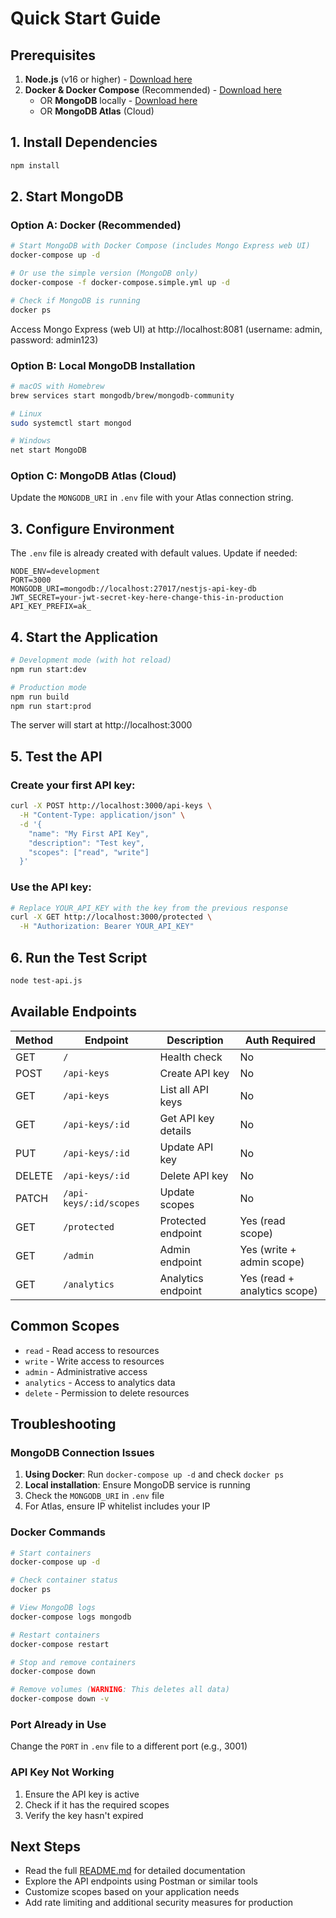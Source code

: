 # Quick Start Guide

## Prerequisites

1. **Node.js** (v16 or higher) - [Download here](https://nodejs.org/)
2. **Docker & Docker Compose** (Recommended) - [Download here](https://www.docker.com/products/docker-desktop)
   - OR **MongoDB** locally - [Download here](https://www.mongodb.com/try/download/community)
   - OR **MongoDB Atlas** (Cloud)

## 1. Install Dependencies

```bash
npm install
```

## 2. Start MongoDB

### Option A: Docker (Recommended)

```bash
# Start MongoDB with Docker Compose (includes Mongo Express web UI)
docker-compose up -d

# Or use the simple version (MongoDB only)
docker-compose -f docker-compose.simple.yml up -d

# Check if MongoDB is running
docker ps
```

Access Mongo Express (web UI) at http://localhost:8081 (username: admin, password: admin123)

### Option B: Local MongoDB Installation

```bash
# macOS with Homebrew
brew services start mongodb/brew/mongodb-community

# Linux
sudo systemctl start mongod

# Windows
net start MongoDB
```

### Option C: MongoDB Atlas (Cloud)

Update the `MONGODB_URI` in `.env` file with your Atlas connection string.

## 3. Configure Environment

The `.env` file is already created with default values. Update if needed:

```env
NODE_ENV=development
PORT=3000
MONGODB_URI=mongodb://localhost:27017/nestjs-api-key-db
JWT_SECRET=your-jwt-secret-key-here-change-this-in-production
API_KEY_PREFIX=ak_
```

## 4. Start the Application

```bash
# Development mode (with hot reload)
npm run start:dev

# Production mode
npm run build
npm run start:prod
```

The server will start at http://localhost:3000

## 5. Test the API

### Create your first API key:

```bash
curl -X POST http://localhost:3000/api-keys \
  -H "Content-Type: application/json" \
  -d '{
    "name": "My First API Key",
    "description": "Test key",
    "scopes": ["read", "write"]
  }'
```

### Use the API key:

```bash
# Replace YOUR_API_KEY with the key from the previous response
curl -X GET http://localhost:3000/protected \
  -H "Authorization: Bearer YOUR_API_KEY"
```

## 6. Run the Test Script

```bash
node test-api.js
```

## Available Endpoints

| Method | Endpoint               | Description         | Auth Required                |
| ------ | ---------------------- | ------------------- | ---------------------------- |
| GET    | `/`                    | Health check        | No                           |
| POST   | `/api-keys`            | Create API key      | No                           |
| GET    | `/api-keys`            | List all API keys   | No                           |
| GET    | `/api-keys/:id`        | Get API key details | No                           |
| PUT    | `/api-keys/:id`        | Update API key      | No                           |
| DELETE | `/api-keys/:id`        | Delete API key      | No                           |
| PATCH  | `/api-keys/:id/scopes` | Update scopes       | No                           |
| GET    | `/protected`           | Protected endpoint  | Yes (read scope)             |
| GET    | `/admin`               | Admin endpoint      | Yes (write + admin scope)    |
| GET    | `/analytics`           | Analytics endpoint  | Yes (read + analytics scope) |

## Common Scopes

- `read` - Read access to resources
- `write` - Write access to resources
- `admin` - Administrative access
- `analytics` - Access to analytics data
- `delete` - Permission to delete resources

## Troubleshooting

### MongoDB Connection Issues

1. **Using Docker**: Run `docker-compose up -d` and check `docker ps`
2. **Local installation**: Ensure MongoDB service is running
3. Check the `MONGODB_URI` in `.env` file
4. For Atlas, ensure IP whitelist includes your IP

### Docker Commands

```bash
# Start containers
docker-compose up -d

# Check container status
docker ps

# View MongoDB logs
docker-compose logs mongodb

# Restart containers
docker-compose restart

# Stop and remove containers
docker-compose down

# Remove volumes (WARNING: This deletes all data)
docker-compose down -v
```

### Port Already in Use

Change the `PORT` in `.env` file to a different port (e.g., 3001)

### API Key Not Working

1. Ensure the API key is active
2. Check if it has the required scopes
3. Verify the key hasn't expired

## Next Steps

- Read the full [README.md](README.md) for detailed documentation
- Explore the API endpoints using Postman or similar tools
- Customize scopes based on your application needs
- Add rate limiting and additional security measures for production

